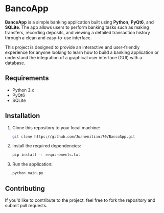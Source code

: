 # BancoApp

**BancoApp** is a simple banking application built using **Python**, **PyQt6**, and **SQLite**. The app allows users to perform banking tasks such as making transfers, recording deposits, and viewing a detailed transaction history through a clean and easy-to-use interface.

This project is designed to provide an interactive and user-friendly experience for anyone looking to learn how to build a banking application or understand the integration of a graphical user interface (GUI) with a database.


## Requirements

- Python 3.x
- PyQt6
- SQLite 

## Installation

1. Clone this repository to your local machine:
    ```bash
    git clone https://github.com/Juanemiliani70/BancoApp.git
    ```

2. Install the required dependencies:
    ```bash
    pip install -r requirements.txt
    ```

3. Run the application:
    ```bash
    python main.py
    ```

## Contributing

If you'd like to contribute to the project, feel free to fork the repository and submit pull requests. 


